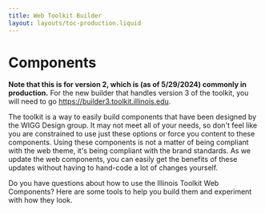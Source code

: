 ```yaml
---
title: Web Toolkit Builder
layout: layouts/toc-production.liquid
---
```

# Components

**Note that this is for version 2, which is (as of 5/29/2024) commonly in production.** For the new builder that handles version 3 of the toolkit, you will need to go https://builder3.toolkit.illinois.edu. 

The toolkit is a way to easily build components that have been designed by the WIGG Design group. It may not meet all of your needs, so don't feel like you are constrained to use just these options or force you content to these components. Using these components is not a matter of being compliant with the web theme, it's being compliant with the brand standards. As we update the web components, you can easily get the benefits of these updates without having to hand-code a lot of changes yourself. 

Do you have questions about how to use the Illinois Toolkit Web Components? Here are some tools to help you build them and experiment with how they look.
